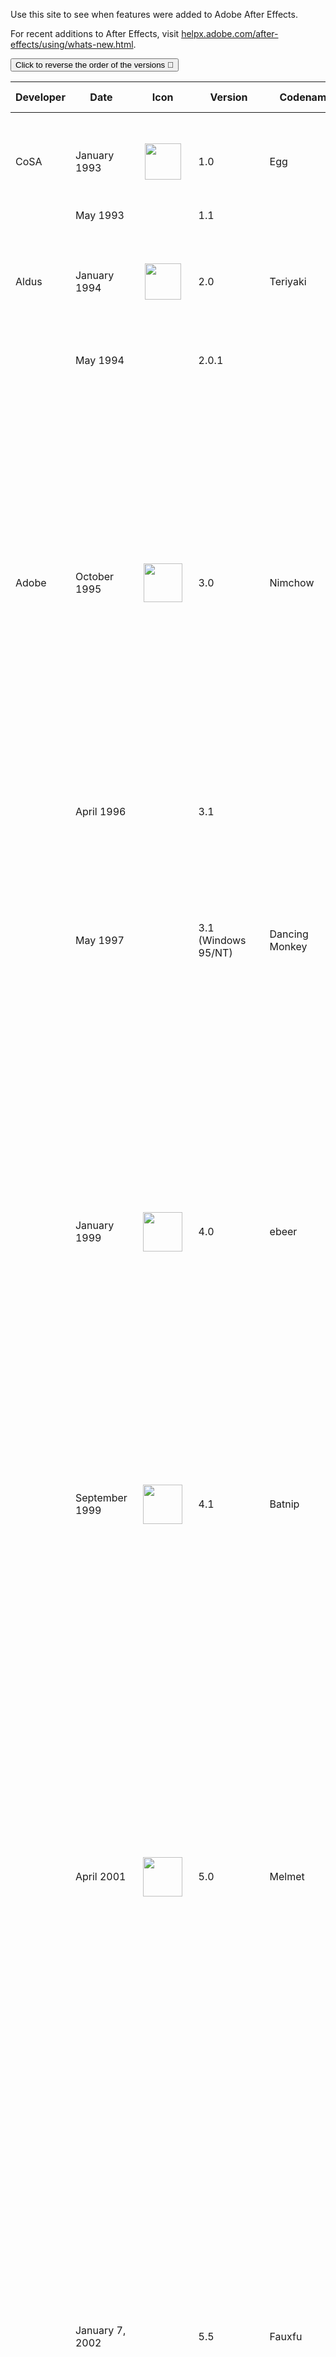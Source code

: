 Use this site to see when features were added to Adobe After Effects.

For recent additions to After Effects, visit [helpx.adobe.com/after-effects/using/whats-new.html](https://helpx.adobe.com/after-effects/using/whats-new.html).

<button onclick="reverseTable()">Click to reverse the order of the versions 🔁</button>


| Developer | Date               |                                                                                            Icon                                                                                            | Version                | Codename                | Major features added                                                                                                                                                                                                                                                                                                                                                                                                                                                                                                                                                                             |
| --------- | ------------------ | :----------------------------------------------------------------------------------------------------------------------------------------------------------------------------------------: | ---------------------- | ----------------------- | ------------------------------------------------------------------------------------------------------------------------------------------------------------------------------------------------------------------------------------------------------------------------------------------------------------------------------------------------------------------------------------------------------------------------------------------------------------------------------------------------------------------------------------------------------------------------------------------------ |
|           |                    |                                                                                                                                                                                            |                        |                         |                                                                                                                                                                                                                                                                                                                                                                                                                                                                                                                                                                                                  |
| CoSA      | January 1993       |               <span typeof="mw:File"><img src="assets/images/AE1.png" class="mw-file-element" data-file-width="100" data-file-height="100" width="58" height="58" /></span>                | 1.0                    | Egg                     | Layered compositing with mask, effect, transforms, keyframes; Mac only                                                                                                                                                                                                                                                                                                                                                                                                                                                                                                                           |
|           | May 1993           |                                     &nbsp;&nbsp;&nbsp;&nbsp;&nbsp;&nbsp;&nbsp;&nbsp;&nbsp;&nbsp;&nbsp;&nbsp;&nbsp;&nbsp;&nbsp;&nbsp;&nbsp;&nbsp;&nbsp;                                     | 1.1                    |                         | More effects                                                                                                                                                                                                                                                                                                                                                                                                                                                                                                                                                                                     |
| Aldus     | January 1994       |           <span typeof="mw:File"><img src="assets/images/Ae1993-1995.webp" class="mw-file-element" data-file-width="100" data-file-height="100" width="58" height="58" /></span>           | 2.0                    | Teriyaki                | Time Layout window, image sequence support, motion blur, multi-machine rendering, frame blending, proxies                                                                                                                                                                                                                                                                                                                                                                                                                                                                                        |
|           | May 1994           |                                                                                                                                                                                            | 2.0.1                  |                         | Power Macintosh version (PPC)                                                                                                                                                                                                                                                                                                                                                                                                                                                                                                                                                                    |
| Adobe     | October 1995       |          <span typeof="mw:File"><img src="assets/images/Ae_1995-1999.webp" class="mw-file-element" data-file-width="100" data-file-height="100" width="62" height="62" /></span>           | 3.0                    | Nimchow                 | Render queue, bezier masking, time remapping, keyframe assistants (wiggler, motion sketch, smoother), multiple effects per layer, advanced keying, velocity graph, 1/2/4 point motion tracking, motion math, first Japanese version, layer transfer modes, continuously rasterize Illustrator files, Photoshop as comp import with layer/transfer mode/alpha channel support, 3:2 pulldown, non-square pixel support                                                                                                                                                                             |
|           | April 1996         |                                                                                                                                                                                            | 3.1                    |                         | File formats, multiprocessing; last Mac 680x0 version                                                                                                                                                                                                                                                                                                                                                                                                                                                                                                                                            |
|           | May 1997           |                                                                                                                                                                                            | 3.1 (Windows 95/NT)    | Dancing Monkey          | First Windows version, contextual menus, first French and German versions; in November 1997, Path Text effect and Animated GIF output were released for free to registered users of 3.1                                                                                                                                                                                                                                                                                                                                                                                                          |
|           | January 1999       |             <span typeof="mw:File"><img src="assets/images/Ae_1999.webp" class="mw-file-element" data-file-width="100" data-file-height="100" width="63" height="63" /></span>             | 4.0                    | ebeer                   | Tabbed windows, movable time layout columns, multiple masks per layer, warping effects, particle playground, audio effects, transform effect, adjustment layers, align palette, rulers and guides, RAM preview, glows/blurs no longer clip at layer edge, Premiere import, Illustrator layers support, label colors in timeline; first simultaneous Mac and Windows release                                                                                                                                                                                                                      |
|           | September 1999     |          <span typeof="mw:File"><img src="assets/images/Ae_1999-2001.webp" class="mw-file-element" data-file-width="100" data-file-height="100" width="63" height="63" /></span>           | 4.1                    | Batnip                  | Flowchart view, watch folder, 3D channel effects, collect files command, auto deinterlacing, sequence layers, save favorite effects (.ffx), separate text fill/stroke, 30,000×30,000 image support                                                                                                                                                                                                                                                                                                                                                                                               |
|           | April 2001         |         <span typeof="mw:File"><img src="assets/images/AE 2001-2003 5.x.png" class="mw-file-element" data-file-width="100" data-file-height="100" width="63" height="63" /></span>         | 5.0                    | Melmet                  | 3D layers, 3D lights, dynamic previews, parenting, vector paint, expressions, pick whip, draw/edit masks in comp window, integration of Atomic Power plug-ins (foam, wave world, card dance, shatter, vegas), 16 bits per channel color, Illustrator transparency support, SWF export, mask colors, mask motion blur, mask expansion, RAM Preview region of interest, Photoshop 6 vector mask import, PDF import, solo switch, scrubbable property values, custom workspaces, effect reordering, PAR correction, reveal file on disk, reduce project, trim comp to work area, \>2GB movie output |
|           | January 7, 2002    |                                                                                                                                                                                            | 5.5                    | Fauxfu                  | Advanced 3D renderer, multiple 3D views, import camera data, colored shadows, projection layers, effects palette, post render actions, advanced lightning, adjustment layer lights, smart mask, looping via expressions, RealMedia output, expression controllers, Zaxwerks 3D Invigorator Classic bundled; first OS X version                                                                                                                                                                                                                                                                   |
|           | August 2003        |         <span typeof="mw:File"><img src="assets/images/AE 2003-2006 6.x.png" class="mw-file-element" data-file-width="100" data-file-height="100" width="63" height="63" /></span>         | 6.0                    | Foodfite                | Paint, scripting, text layers and animators, editable Photoshop text layers, OpenGL support, new motion tracker, Rotobezier, Keylight, Liquify, Scribble, Dust & Scratches, background rendering of RAM Previews                                                                                                                                                                                                                                                                                                                                                                                 |
|           | June 16, 2004      |                                                                                                                                                                                            | 6.5                    | Chambant                | Advanced clone tool, presets gallery, grain management, integration of Cycore Effects plug-ins, Color Finesse bundling, disk caching, Firewire video output, interface light/dark controls, motion track with scale, Grain Surgery bundling, AAF and OMF support                                                                                                                                                                                                                                                                                                                                 |
|           | January 2006       |          <span typeof="mw:File"><img src="assets/images/Ae_2006-2007.webp" class="mw-file-element" data-file-width="128" data-file-height="128" width="68" height="68" /></span>           | 7.0                    | Clamchop                | New unified window UI, timewarp, graph editor, OpenGL 2.0 support, 32 bpc HDR color, 32-bit audio, Adobe Bridge support, display color management, dynamic link with Premiere Pro, script editor, auto save, Photoshop file creation, smart blur, lens blur, per-character text blurring, first Spanish and Italian versions                                                                                                                                                                                                                                                                     |
|           | July 2, 2007       |               <span typeof="mw:File"><img src="assets/images/Adobe_After_Effects_CS3_icon.png" data-file-width="256" data-file-height="256" width="64" height="64" /></span>               | CS3 (8.0)              | Metaloaf                | Shape layers, puppet tool, brainstorm, clip notes, Photoshop vanishing point import, adaptive motion blur, per character 3D text animation, real-time audio playback, simultaneous multi-frame rendering, SWF vector import, 32-bit linear blending, full color management; first Universal Binary Intel Mac version                                                                                                                                                                                                                                                                             |
|           | February 22, 2008  |                                                                                                                                                                                            | CS3 (8.0.2)            | Loafdot                 | Panasonic P2 support; last Mac PowerPC version                                                                                                                                                                                                                                                                                                                                                                                                                                                                                                                                                   |
|           | September 23, 2008 |   <span typeof="mw:File"><img src="assets/images/Adobe_After_Effects_CS4_icon.png" class="mw-file-element" data-file-width="256" data-file-height="256" width="64" height="64" /></span>   | CS4 (9.0)              | Chinchillada            | QuickSearch in the project and timeline, mini-flowchart, breadcrumbs, live PSD 3D layer import, separate XYZ, Imagineer Mochabundled, cartoon effect, XFL export, XML export, XMP metadata                                                                                                                                                                                                                                                                                                                                                                                                       |
|           | December 10, 2008  |                                                                                                                                                                                            | CS4 (9.0.1)            | Chinchidotta            | RED R3D file support (via REDCODE v1.3 plugin)                                                                                                                                                                                                                                                                                                                                                                                                                                                                                                                                                   |
|           | May 29, 2009       |                                                                                                                                                                                            | CS4 (9.0.2)            | Lottadotta              | Clip-level RED R3D support (via REDCODE v1.7 plugin), XDCAM HD (Avid-style MXF) support                                                                                                                                                                                                                                                                                                                                                                                                                                                                                                          |
|           | October 6, 2010    |                                                                                                                                                                                            | CS4 (9.0.3)            | Yaddadotta              | Fixes "locking existing frames" message delay at start of RAM preview, decreased performance due to Wacom driver conflict, aerender not shutting down background processes, and miscellaneous crashes especially on Mac OS X 10.5 during drag-and-drop operations                                                                                                                                                                                                                                                                                                                                |
|           | April 30, 2010     |  <span typeof="mw:File"><img src="assets/images/Adobe_After_Effects_CS5_icon.png" class="mw-file-element" data-file-width="1063" data-file-height="1052" width="64" height="63" /></span>  | CS5 (10.0)             | Esgocart                | 64-bit native (mandatory) on OS X and Windows, Roto Brush tool, Refine Matte effect, mocha v2, LUT support, AVC-Intra import and improved RED (R3D) support, Align panel improvements, Synthetic Aperture Color Finesse 3, Digieffects FreeForm, auto-keyframe mode, animated GIF export functionality removed.                                                                                                                                                                                                                                                                                  |
|           | September 3, 2010  |                                                                                                                                                                                            | CS5 (10.0.1)           | Esgodot                 | RED updates (color science v2, ROCKET, RMD metadata), improved LUT compatibility (.3dl with floating-point values or 3DMESH/Mesh keywords, or saved from ASSIMILATE SCRATCH systems), updates to bundled third-party plug-ins                                                                                                                                                                                                                                                                                                                                                                    |
|           | April 8, 2011      |                                                                                                                                                                                            | CS5 (10.0.2)           | Esgodoh                 | Fixes an "Unexpected data type" error opening project with missing effects, a crash with Directional Blur and other effects on computers with 16 or more logical processors, and a crash opening a composition created by Automatic Duck Pro Import AE.                                                                                                                                                                                                                                                                                                                                          |
|           | April 11, 2011     |                                                                                                                                                                                            | CS5.5 (10.5)           | Codname                 | Warp Stabilizer effect, Camera Lens Blur and camera layer improvements for depth-of-field and bokeh, source timecode support and Timecode effect enhancements, stereoscopic 3D rig creation and improved 3D Glasses effect, light falloff, CinemaDNG import, expanded RED (R3D) features, XDCAM EX and XDCAM HD output, integration with Adobe Audition CS5.5, save project as CS5.                                                                                                                                                                                                              |
|           | June 30, 2011      |                                                                                                                                                                                            | CS5.5 (10.5.1)         | Codot                   | Fixes for delay when typing in a text layer if mouse pointer was above the Composition panel, and inability to use an upgrade serial number.                                                                                                                                                                                                                                                                                                                                                                                                                                                     |
|           | April 23, 2012     |   <span typeof="mw:File"><img src="assets/images/Adobe_After_Effects_CS6_Icon.png" class="mw-file-element" data-file-width="512" data-file-height="512" width="64" height="64" /></span>   | CS6 (11.0)             | SpinalTapas             | Global Performance Cache, 3D Camera Tracker, ray-traced and extruded text and shapes, variable-width mask feather, Automatic Duck Pro Import for importing projects from other applications, including Final Cut Pro and Avid software, new and improved GPU acceleration features, Rolling Shutter Repair effect, Mocha for After Effects CS6, new and updated effects. Live PSD 3D layer import was removed.                                                                                                                                                                                   |
|           | May 25, 2012       |                                                                                                                                                                                            | CS6 (11.0.1)           | BigDottom               | Support for Nvidia GeForce GTX 680, AtomKraft.                                                                                                                                                                                                                                                                                                                                                                                                                                                                                                                                                   |
|           | October 12, 2012   |                                                                                                                                                                                            | CS6 (11.0.2)           | NoneMoreDot             | Support for more Nvidia cards and Intel HD Graphics, new memory handling preference allowing reversion to CS5.5 behavior.                                                                                                                                                                                                                                                                                                                                                                                                                                                                        |
|           | June 17, 2013      |   <span typeof="mw:File"><img src="assets/images/Adobe_After_Effects_CC_Icon.png" class="mw-file-element" data-file-width="128" data-file-height="128" width="64" height="64" /></span>    | CC (12.0)              | Sconehenge              | Maxon Cinema 4D Lite and Cineware integration, Refine Edge tool, Refine Soft Matte, layer snapping, Warp Stabilizer VFX                                                                                                                                                                                                                                                                                                                                                                                                                                                                          |
|           | October 31, 2013   |                                                                                                                                                                                            | CC (12.1)              | Plabt Blue Ribbon       | OS 10.9 and Retina support, mask tracker, Detail-preserving Upscale effect, property linking, improved snapping                                                                                                                                                                                                                                                                                                                                                                                                                                                                                  |
|           | December 13, 2013  |                                                                                                                                                                                            | CC (12.2)              | Pinot Butter            | Automatic creation of folders for image sequences, command to convert parametric shape layer paths to Bézier paths, more snapping improvements, many small "polish" improvements                                                                                                                                                                                                                                                                                                                                                                                                                 |
|           | June 18, 2014      |                                                                                                                                                                                            | CC 2014 (13.0)         | Goatmeal Stout          | Key Cleaner effect and Advanced Spill Suppressor effect, After effect text templates created in After Effects editable in Premiere Pro, compositing options for each effect including ability to confine the area affected by each effect with masks, import of Sony RAW footage (raw files from F5, F55, and F65 cameras), import of MPEG-4 SStP (Simple Studio Profile) Sony SR MXF files, video preview on external monitor using Mercury Transmit                                                                                                                                            |
|           | September 7, 2014  |                                                                                                                                                                                            | CC 2014.1 (13.1)       | Hefe Marathon           | High-DPI content and UI (Mac OS, Windows), refreshed "blue" UI, Copy With Relative Property Links command, color management for Dynamic Link, Maxon CINEMA 4D Lite R16 and CINEWARE 2.0, Collect Files for CINEMA 4D assets, native GoPro CineForm codecs, scripting improvements for text layers                                                                                                                                                                                                                                                                                                |
|           | December 16, 2014  |                                                                                                                                                                                            | CC 2014.2 (13.2)       | Finish Lime             | More scripting improvements for text layers, expression access to dynamic layer bounds, new keyframe icons.                                                                                                                                                                                                                                                                                                                                                                                                                                                                                      |
|           | June 15, 2015      |                                                                                                                                                                                            | CC 2015.0 (13.5.0.347) | Mussel Car              | Uninterrupted playback, new Adobe Character Animator (Preview 1), support for Creative Cloud libraries, face tracker, Maxon CINEWARE v2.0.16, smooth experience and interaction for the user even when rendering is in progress.                                                                                                                                                                                                                                                                                                                                                                 |
|           | November 30, 2015  | <span typeof="mw:File"><img src="assets/images/Adobe_After_Effects_CC_icon (1).png" class="mw-file-element" data-file-width="1000" data-file-height="975" width="64" height="62" /></span> | CC 2015.1 (13.6.0)     | Currant Time            | Character Animator (Preview 3), refinement of playback performance and interaction, multi-touch gestures, stacked panel groups, new Lumetri Color effect, additional ICC profiles, two new Cycore FX plugins.                                                                                                                                                                                                                                                                                                                                                                                    |
|           | January 27, 2016   |                                                                                                                                                                                            | CC 2015.2 (13.7.0)     | Fibonachos              | Maxon CINEWARE v3.0 (R17) (including support for the Take system, OpenGL renderer, and syncing timelines between After Effects and Cinema 4D), option to auto-save when starting Render Queue, improvements to Cache Before Playback previews.                                                                                                                                                                                                                                                                                                                                                   |
|           | June 21, 2016      |                                                                                                                                                                                            | CC 2015.3 (13.8.0)     | Abbacore                | New playback architecture, Maxon Cineware 3.1, export 3D text and shape layers to Maxon CINEMA 4D, GPU accelerated effects (Lumetri Color, Gaussian Blur, and Sharpen), improved caching and playback of image sequences, send compositions from Render Queue to Media Encoder, Character Animator (Preview 4)                                                                                                                                                                                                                                                                                   |
|           | November 2, 2016   |                                                                                                                                                                                            | CC 2017 (14.0)         | Codfather               | CINEMA 4D rendering engine for 3D compositions, Creative Cloud Team Projects (Beta), Real-time playback of unaltered source media, more GPU accelerated effects, Live Text Template improvements, Date & Time Tokens, Also includes: Better UI retina support, improved markers, scripting enhancements, Adobe Media Encoder export improvements.                                                                                                                                                                                                                                                |
|           | January 18, 2017   |                                                                                                                                                                                            | CC 2017.1 (14.1)       | The Codfather Part Tuna | Ability to save Team Projects as local projects.                                                                                                                                                                                                                                                                                                                                                                                                                                                                                                                                                 |
|           | April 19, 2017     |                                                                                                                                                                                            | CC 2017.2 (14.2)       | Plabtjacks              | Essential Graphics panel and Motion Graphics Templates feature introduced, Lumetri Scopes, Effect Input Layer Options, Camera-shake deblur, multiple GPU optimizations.                                                                                                                                                                                                                                                                                                                                                                                                                          |
|           | June 13, 2017      |                                                                                                                                                                                            | CC 2017.2 (14.2.1)     | Blueberry Plabtjacks    | Performance improvements and bug fixes.                                                                                                                                                                                                                                                                                                                                                                                                                                                                                                                                                          |
|           | October 18, 2017   |                                                                                                                                                                                            | CC (15.0)              | Darth Tater             | Data-driven animation and JSON import, expression access to path points, immersive/360 VR tools (formerly Mettle Skybox), GPU accelerated motion blur, new font menu, font ligature support, keyboard shortcut editor, Maxon CINEMA 4D Lite R19.                                                                                                                                                                                                                                                                                                                                                 |
|           | January 22, 2018   |                                                                                                                                                                                            | CC (15.0.1)            | Tater Dots              | ARRI ALEXA Mini MXF/ARRIRAW format support, HEVC (H.265) QuickTime support, variable frame rate footage audio sync improvements, GPU memory optimization for VR, and bug fixes.                                                                                                                                                                                                                                                                                                                                                                                                                  |
|           | April 3, 2018      |                                                                                                                                                                                            | CC (15.1)              | Annivercelery           | Master Properties for nested compositions, Advanced Puppet Engine, Data-driven animation .CSV and .TSV support, Property Link pick whip, Adobe Immersive Environment (VR head-mount display support), new Video Limiter effect, improved video camera raw format support (RED IPP2, Canon Cinema RAW Light, Sony Venice X-OCN).                                                                                                                                                                                                                                                                  |
|           | April 24, 2018     |                                                                                                                                                                                            | CC (15.1.1)            | Marching Ants on a Log  | Bug fixes.                                                                                                                                                                                                                                                                                                                                                                                                                                                                                                                                                                                       |
|           | July 16, 2018      |                                                                                                                                                                                            | CC (15.1.2)            | Peanut Dotter           | Improved raw video format support and bug fixes.                                                                                                                                                                                                                                                                                                                                                                                                                                                                                                                                                 |
|           | October 15, 2018   |                                                                                                                                                                                            | CC (16.0)              | Double Expresso         | Puppet Tool Advanced Pins and Bend Pins; depth passes for 3D compositions; Adobe Animate CC project (.FLA) import; new JavaScript expressions engine; Responsive Design – Time; CSV and TSV spreadsheet controls, font controls, and groups in Motion Graphics templates; Lumetri Color selective color grading curves; new Mocha AE CC plug-in; hardware-accelerated decoding of H.264 and HEVC on macOS; additional GPU-accelerated effects.                                                                                                                                                   |
|           | December 10, 2018  |                                                                                                                                                                                            | CC (16.0.1)            | Macchidotto             | Export Apple ProRes on Windows, import HEIF files, import ProRes HDR footage, and bug fixes.                                                                                                                                                                                                                                                                                                                                                                                                                                                                                                     |
|           | April 2, 2019      |                                                                                                                                                                                            | 16.1                   | Cloak-o-nut             | Content-Aware Fill for video, customizable Expressions Editor, import/export guide lines, automatic Adobe Font sync, and bug fixes.                                                                                                                                                                                                                                                                                                                                                                                                                                                              |
|           | January 24, 2020   |                                                                                                                                                                                            | 17.0                   | KoalaTea                | Preview and playback performance improvements, enhanced EXR Workflows, faster shapes, graphics and text enhancements, expression improvements, expanded format and better playback support, new Cineware renderer and Cinema 4D Lite R21, content-Aware Fill for video improvements.                                                                                                                                                                                                                                                                                                             |
|           | May 19, 2020       |   <span typeof="mw:File"><img src="assets/images/Adobe_After_Effects_CC_icon.svg" class="mw-file-element" data-file-width="512" data-file-height="499" width="64" height="62" /></span>    | 17.1                   | Hummingbread            | Tapered shape strokes, Concentric shape repeater, ProRes RAW import support, Minimax effect GPU acceleration, Set Channels effect 32-bpc color support, Team Projects copy media to shared location, Automatically update audio devices (macOS only).                                                                                                                                                                                                                                                                                                                                            |
|           | October 20, 2020   |                                                                                                                                                                                            | 17.5                   | Quarantuna              | Roto Brush 2, 3D design space with improved cameras and 3D transform gizmos.                                                                                                                                                                                                                                                                                                                                                                                                                                                                                                                     |
|           | January 11, 2021   |                                                                                                                                                                                            | 17.6                   |                         | More accurate Content-aware fill, color space and gamma changes for RED footage.                                                                                                                                                                                                                                                                                                                                                                                                                                                                                                                 |
|           | February 8, 2021   |                                                                                                                                                                                            | 17.7                   |                         | Bug fixes.                                                                                                                                                                                                                                                                                                                                                                                                                                                                                                                                                                                       |
|           | March 10, 2021     |                                                                                                                                                                                            | 18.0                   |                         | Media Replacement in Motion Graphics templates and Essential Properties, Real-Time 3D Draft Preview, 3D Ground Plane, Improved Composition Toolbar, Team Projects performance improvements                                                                                                                                                                                                                                                                                                                                                                                                       |
|           | April 12, 2021     |                                                                                                                                                                                            | 18.1                   |                         | Bug fixes.                                                                                                                                                                                                                                                                                                                                                                                                                                                                                                                                                                                       |
|           | May 11, 2021       |                                                                                                                                                                                            | 18.2                   |                         | Bug fixes.                                                                                                                                                                                                                                                                                                                                                                                                                                                                                                                                                                                       |
|           | June 20, 2021      |                                                                                                                                                                                            | 18.4                   |                         | Bug fixes.                                                                                                                                                                                                                                                                                                                                                                                                                                                                                                                                                                                       |
|           | October 26, 2021   |                                                                                                                                                                                            | 22.0                   | Cores on the Cob        | Multi-Frame Rendering for previews, render queue export, and Adobe Media Encoder export; Render Queue UI improvements; Render Queue notifications; Composition Profiler; Speculative Preview; hardware-accelerated decoding for 10-bit 422 HEVC; tetrahedral LUT interpolation; version number unified with Premiere Pro and Adobe Media Encoder.                                                                                                                                                                                                                                                |
|           | December 14, 2021  |                                                                                                                                                                                            | 22.1.1                 |                         | Universal text engine, Cinema 4D R25 support.                                                                                                                                                                                                                                                                                                                                                                                                                                                                                                                                                    |
|           | February 8, 2022   |                                                                                                                                                                                            | 22.2                   |                         | Bug fixes.                                                                                                                                                                                                                                                                                                                                                                                                                                                                                                                                                                                       |
|           | April 12, 2022     |                                                                                                                                                                                            | 22.3                   |                         | Native Apple silicon support, Frame.io integration, Scene Edit Detection, 3D Extended Viewer, Binning indicators for 3D layers, coach marks, constrained shapes by Shift + double-clicking.                                                                                                                                                                                                                                                                                                                                                                                                      |
|           | May 10, 2022       |                                                                                                                                                                                            | 22.4                   |                         | Separated dimensions preference, IME text input for Japanese, Korean, and Chinese.                                                                                                                                                                                                                                                                                                                                                                                                                                                                                                               |
|           | June 21, 2022      |                                                                                                                                                                                            | 22.5                   |                         | Bug fixes.                                                                                                                                                                                                                                                                                                                                                                                                                                                                                                                                                                                       |
|           | August 23, 2022    |                                                                                                                                                                                            | 22.6                   |                         | Keyframe color labels.                                                                                                                                                                                                                                                                                                                                                                                                                                                                                                                                                                           |
|           | October 18, 2022   |                                                                                                                                                                                            | 23.0                   | Track Latte             | Selectable track matte layers; native H.264 encoding; updated composition presets; 50+ new animation presets; new keyboard shortcuts for timeline navigation (Shift + J/K); installation of Maxon Cinema 4D is now optional.                                                                                                                                                                                                                                                                                                                                                                     |
|           | December 6, 2022   |                                                                                                                                                                                            | 23.1                   |                         | Bug fixes and support for Maxon Cinema 4D 2023.                                                                                                                                                                                                                                                                                                                                                                                                                                                                                                                                                  |
|           | February 7, 2023   |                                                                                                                                                                                            | 23.2                   |                         | OpenColorlO and ACES color management.                                                                                                                                                                                                                                                                                                                                                                                                                                                                                                                                                           |
|           | March 29, 2023     |                                                                                                                                                                                            | 23.3                   |                         | Bug fixes.                                                                                                                                                                                                                                                                                                                                                                                                                                                                                                                                                                                       |
|           | May 9, 2023        |                                                                                                                                                                                            | 23.4                   |                         | Properties Panel, Effect Manager, Startup & Repair in Preferences, Improved file sorting in the Project panel, 3D Gizmo position snapping, Revamped Track Matte pick whip icon.                                                                                                                                                                                                                                                                                                                                                                                                                  |
|           | June 14, 2023      |                                                                                                                                                                                            | 23.5                   |                         | Bug fixes.                                                                                                                                                                                                                                                                                                                                                                                                                                                                                                                                                                                       |
|           | August 10, 2023    |                                                                                                                                                                                            | 23.6                   |                         | Essential Properties in the Properties panel.                                                                                                                                                                                                                                                                                                                                                                                                                                                                                                                                                    |
|           | October 10, 2023   |                                                                                                                                                                                            | 24.0                   | Charcuterthree          | Next-generation Roto Brush, OpenColorIO Look Transform and CDL Transform effects, text scripting enhancements.                                                                                                                                                                                                                                                                                                                                                                                                                                                                                   |
|           | December 6, 2023   |                                                                                                                                                                                            | 24.1                   |                         | 3D model import, Advanced 3D engine, Environment lights, refreshed animation presets.                                                                                                                                                                                                                                                                                                                                                                                                                                                                                                            |
|           | February 22, 2024  |                                                                                                                                                                                            | 24.2                   |                         | OBJ model import, EXR Environment lights, 3D models cast/accept shadows, Displacement in CC Ball Action, video thumbnails for MOGRTs, export H.264 in a MOV container.                                                                                                                                                                                                                                                                                                                                                                                                                           |
|           | March 27, 2024     |                                                                                                                                                                                            | 24.3                   |                         | Scripting APIs for per-character text styling.                                                                                                                                                                                                                                                                                                                                                                                                                                                                                                                                                   |
|           | May 10, 2024       |                                                                                                                                                                                            | 24.4                   |                         | Copy & paste keyframes on multiple layers, Paste Reversed Keyframes, improved performance when Freezing Roto Brush spans, color swatches in the label menus, I/O key navigation now works with multiple layers selected.                                                                                                                                                                                                                                                                                                                                                                         |
|           | June 19, 2024      |                                                                                                                                                                                            | 24.5                   |                         | Shadow catchers, embedded 3D model animation support, & depth data added to the Advanced 3D engine. OBJ import from Libraries. New presets for monospaced numbers counters, infographics, backgrounds, and dynamic text boxes & frames. Camera and Light properties in the Properties panel. Scripting hooks for managing fonts.                                                                                                                                                                                                                                                                 |
|           | August 22, 2024    |                                                                                                                                                                                            | 24.6                   |                         | Many bug fixes, more scripting hooks for font management, import a file directly to a folder in the Project panel, Aspect Ratio render token property, added File Name and Location Template presets for "Comp Name and Aspect Ratio" and "Render Next To Project File".                                                                                                                                                                                                                                                                                                                         |
|           | October 15, 2024   |                                                                                                                                                                                            | 25.0                   | Spectcrumb Cake         | Refreshed interface, Windows UI performance improvements, per-character style control via expressions, decluttered 3D model import                                                                                                                                                                                                                                                                                                                                                                                                                                                               |
|           | December 5, 2024   |                                                                                                                                                                                            | 25.1                   |                         | Accepts Lights switch for 3D layers in Advanced 3D renderer, 3D model preview thumbnail, Cinema 4D 2025 upgrade, GPU support for additional blend modes in 32bpc with motion blur, Mocha AE updated to v11.5.2, scripting hooks for more effective management of fonts and for UI theme.                                                                                                                                                                                                                                                                                                         |
|           | April 2, 2025      |                                                                                                                                                                                            | 25.2                   |                         | High Performance Preview Playback, HDR monitoring, animated Environment lights, FBX Import, 3D quick actions, enhanced Null workflows for controlling positional points, preference to maintain the workspace layout when opening a project, customize comp viewer and transparency grid colors.                                                                                                                                                                                                                                                                                                 |
|           | April 14, 2025     |                                                                                                                                                                                            | 25.2.2                 |                         | Bug fixes.                                                                                                                                                                                                                                                                                                                                                                                                                                                                                                                                                                                       |
|           | June 12, 2025      |                                                                                                                                                                                            | 25.3                   |                         | Zooming in the viewer is now smooth instead of in steps with new zoom options in the preferences, new Reveal Project in... command when right-clicking in the Project panel, improved hardware acceleration for video playback on NVIDIA Blackwell GPUS. Fixed major interactive performance issues with AMD GPUs.                                                                                                                                                                                                                                                                               |
|           | June 26, 2025      |                                                                                                                                                                                            | 25.3.1                 |                         | Bug fixes                                                                                                                                                                                                                                                                                                                                                                                                                                                                                                                                                                                        |
